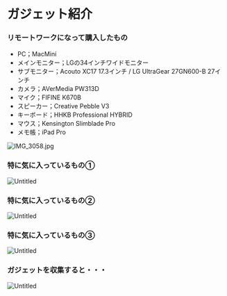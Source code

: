 # ガジェット紹介

### **リモートワークになって購入したもの**

- PC；MacMini
- メインモニター；LGの34インチワイドモニター
- サブモニター；Acouto XC17 17.3インチ / LG UltraGear 27GN600-B 27インチ
- カメラ；AVerMedia PW313D
- マイク；FIFINE K670B
- スピーカー；Creative Pebble V3
- キーボード；HHKB Professional HYBRID
- マウス；Kensington Slimblade Pro
- メモ帳；iPad Pro

![IMG_3058.jpg](%E3%82%AB%E3%82%99%E3%82%B7%E3%82%99%E3%82%A7%E3%83%83%E3%83%88%E7%B4%B9%E4%BB%8B%20ec9adec6fb2b4ffcbfa0be9e19ddc86e/IMG_3058.jpg)

### 特に気に入っているもの①

![Untitled](%E3%82%AB%E3%82%99%E3%82%B7%E3%82%99%E3%82%A7%E3%83%83%E3%83%88%E7%B4%B9%E4%BB%8B%20ec9adec6fb2b4ffcbfa0be9e19ddc86e/Untitled.png)

### 特に気に入っているもの②

![Untitled](%E3%82%AB%E3%82%99%E3%82%B7%E3%82%99%E3%82%A7%E3%83%83%E3%83%88%E7%B4%B9%E4%BB%8B%20ec9adec6fb2b4ffcbfa0be9e19ddc86e/Untitled%201.png)

### 特に気に入っているもの③

![Untitled](%E3%82%AB%E3%82%99%E3%82%B7%E3%82%99%E3%82%A7%E3%83%83%E3%83%88%E7%B4%B9%E4%BB%8B%20ec9adec6fb2b4ffcbfa0be9e19ddc86e/Untitled%202.png)

### ガジェットを収集すると・・・

![Untitled](%E3%82%AB%E3%82%99%E3%82%B7%E3%82%99%E3%82%A7%E3%83%83%E3%83%88%E7%B4%B9%E4%BB%8B%20ec9adec6fb2b4ffcbfa0be9e19ddc86e/Untitled%203.png)